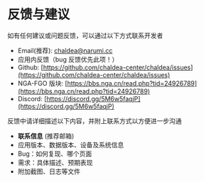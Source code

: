 # 反馈与建议

如有任何建议或问题反馈，可以通过以下方式联系开发者

- Email(推荐): [chaldea@narumi.cc](mailto:chaldea@narumi.cc)
- 应用内反馈（bug 反馈优先此项！）
- Github: [https://github.com/chaldea-center/chaldea/issues](https://github.com/chaldea-center/chaldea/issues)
- NGA-FGO 版块: [https://bbs.nga.cn/read.php?tid=24926789](https://bbs.nga.cn/read.php?tid=24926789)
- Discord: [https://discord.gg/5M6w5faqjP](https://discord.gg/5M6w5faqjP)
<!-- * QQ频道: [QQ频道/群](https://jq.qq.com/?_wv=1027&k=kvHMMxGn) -->

反馈中请详细描述以下内容，并附上联系方式以方便进一步沟通

- **联系信息** (推荐邮箱)
- 应用版本、数据版本、设备及系统信息
- Bug：如何复现、哪个页面
- 需求：具体描述、预期表现
- 附加截图、日志等文件
